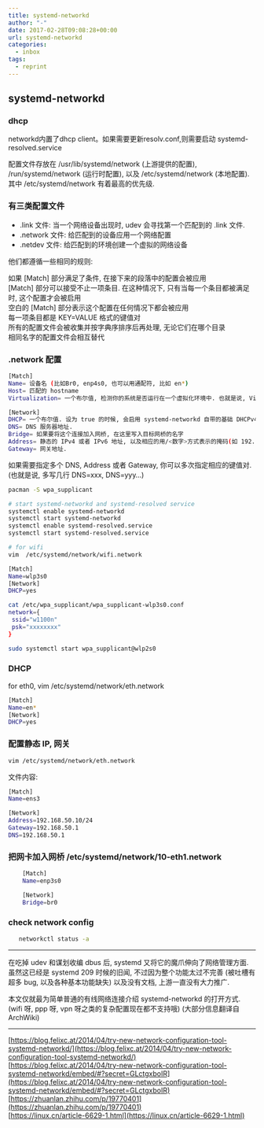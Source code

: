 ```yaml
---
title: systemd-networkd
author: "-"
date: 2017-02-28T09:08:28+00:00
url: systemd-networkd
categories:
  - inbox
tags:
  - reprint
---
```

## systemd-networkd

### dhcp

networkd内置了dhcp client。如果需要更新resolv.conf,则需要启动 systemd-resolved.service

配置文件存放在 /usr/lib/systemd/network (上游提供的配置), /run/systemd/network (运行时配置), 以及 /etc/systemd/network (本地配置). 其中 /etc/systemd/network 有着最高的优先级.

### 有三类配置文件

- .link 文件: 当一个网络设备出现时, udev 会寻找第一个匹配到的 .link 文件.
- .network 文件: 给匹配到的设备应用一个网络配置
- .netdev 文件: 给匹配到的环境创建一个虚拟的网络设备

他们都遵循一些相同的规则:

如果 [Match] 部分满足了条件, 在接下来的段落中的配置会被应用  
[Match] 部分可以接受不止一项条目. 在这种情况下, 只有当每一个条目都被满足时, 这个配置才会被启用  
空白的 [Match] 部分表示这个配置在任何情况下都会被应用  
每一项条目都是 KEY=VALUE 格式的键值对  
所有的配置文件会被收集并按字典序排序后再处理, 无论它们在哪个目录  
相同名字的配置文件会相互替代

### .network 配置

```bash
[Match]
Name= 设备名 (比如Br0, enp4s0, 也可以用通配符, 比如 en*)
Host= 匹配的 hostname
Virtualization= 一个布尔值, 检测你的系统是否运行在一个虚拟化环境中. 也就是说, Virtualization=no 只会在宿主机上满足, 而 Virtualization=yes 会应用到任何虚拟机或 container.

[Network]
DHCP= 一个布尔值. 设为 true 的时候, 会启用 systemd-networkd 自带的基础 DHCPv4 支持.
DNS= DNS 服务器地址.
Bridge= 如果要将这个连接加入网桥, 在这里写入目标网桥的名字
Address= 静态的 IPv4 或者 IPv6 地址, 以及相应的用/<数字>方式表示的掩码(如 192.168.1.90/24).
Gateway= 网关地址.
```

如果需要指定多个 DNS, Address 或者 Gateway, 你可以多次指定相应的键值对. (也就是说, 多写几行 DNS=xxx, DNS=yyy…)

```bash
pacman -S wpa_supplicant

# start systemd-networkd and systemd-resolved service
systemctl enable systemd-networkd
systemctl start systemd-networkd
systemctl enable systemd-resolved.service
systemctl start systemd-resolved.service

# for wifi
vim  /etc/systemd/network/wifi.network

[Match]
Name=wlp3s0
[Network]
DHCP=yes

cat /etc/wpa_supplicant/wpa_supplicant-wlp3s0.conf
network={
 ssid="w1100n"
 psk="xxxxxxxx"
}

sudo systemctl start wpa_supplicant@wlp2s0


```

### DHCP

for eth0, vim  /etc/systemd/network/eth.network

```bash
[Match]
Name=en*
[Network]
DHCP=yes
```

### 配置静态 IP, 网关

```bash
vim /etc/systemd/network/eth.network
```

文件内容:

```bash
[Match]
Name=ens3

[Network]
Address=192.168.50.10/24
Gateway=192.168.50.1
DNS=192.168.50.1
```

### 把网卡加入网桥 /etc/systemd/network/10-eth1.network

```bash
    [Match]
    Name=enp3s0

    [Network]
    Bridge=br0
```

### check network config

```bash
   networkctl status -a
```

---

在吃掉 udev 和谋划收编 dbus 后, systemd 又将它的魔爪伸向了网络管理方面. 虽然这已经是 systemd 209 时候的旧闻, 不过因为整个功能太过不完善 (被吐槽有超多 bug, 以及各种基本功能缺失) 以及没有文档, 上游一直没有大力推广.

本文仅就最为简单普通的有线网络连接介绍 systemd-networkd 的打开方式. (wifi 呀, ppp 呀, vpn 呀之类的复杂配置现在都不支持哦) (大部分信息翻译自 ArchWiki)

---

[https://blog.felixc.at/2014/04/try-new-network-configuration-tool-systemd-networkd/](https://blog.felixc.at/2014/04/try-new-network-configuration-tool-systemd-networkd/)  
[https://blog.felixc.at/2014/04/try-new-network-configuration-tool-systemd-networkd/embed/#?secret=GLctgxboIR](https://blog.felixc.at/2014/04/try-new-network-configuration-tool-systemd-networkd/embed/#?secret=GLctgxboIR)
[https://zhuanlan.zhihu.com/p/19770401](https://zhuanlan.zhihu.com/p/19770401)  
[https://linux.cn/article-6629-1.html](https://linux.cn/article-6629-1.html)  
